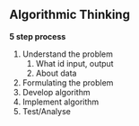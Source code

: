 ## Algorithmic Thinking

**5 step process**
1. Understand the problem
   1. What id input, output
   2. About data
2. Formulating the problem
3. Develop algorithm
4. Implement algorithm
5. Test/Analyse